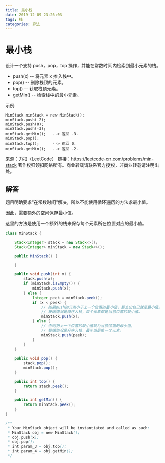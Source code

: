 ```yaml
---
title: 最小栈
date: 2019-12-09 23:26:03
tags: 栈
categories: 算法
---
```


# 最小栈

设计一个支持 push，pop，top 操作，并能在常数时间内检索到最小元素的栈。

- push(x) -- 将元素 x 推入栈中。
- pop() -- 删除栈顶的元素。
- top() -- 获取栈顶元素。
- getMin() -- 检索栈中的最小元素。

示例:

```
MinStack minStack = new MinStack();
minStack.push(-2);
minStack.push(0);
minStack.push(-3);
minStack.getMin();   --> 返回 -3.
minStack.pop();
minStack.top();      --> 返回 0.
minStack.getMin();   --> 返回 -2.
```

来源：力扣（LeetCode）
链接：https://leetcode-cn.com/problems/min-stack
著作权归领扣网络所有。商业转载请联系官方授权，非商业转载请注明出处。

## 解答

题目明确要求“在常数时间”解决，所以不能使用循环遍历的方法求最小值。

因此，需要额外的空间保存最小值。

这里的方法是使用一个额外的栈来保存每个元素所在位置对应的最小值。

```java
class MinStack {

    Stack<Integer> stack = new Stack<>();
    Stack<Integer> minStack = new Stack<>();

    public MinStack() {

    }

    public void push(int x) {
        stack.push(x);
        if (minStack.isEmpty()) {
            minStack.push(x);
        } else {
            Integer peek = minStack.peek();
            if (x < peek) {
                // 如果push的元素小于上一个位置的最小值，那么它自己就是最小值。
                // 极端情况是降序入栈，每个元素都是当前位置的最小值。
                minStack.push(x);
            } else {
                // 否则把上一个位置的最小值最为当前位置的最小值。
                // 极端情况是升序入栈，最小值是第一个元素。
                minStack.push(peek);
            }
        }
    }

    public void pop() {
        stack.pop();
        minStack.pop();
    }

    public int top() {
        return stack.peek();
    }

    public int getMin() {
        return minStack.peek();
    }
}

/**
 * Your MinStack object will be instantiated and called as such:
 * MinStack obj = new MinStack();
 * obj.push(x);
 * obj.pop();
 * int param_3 = obj.top();
 * int param_4 = obj.getMin();
 */
```
